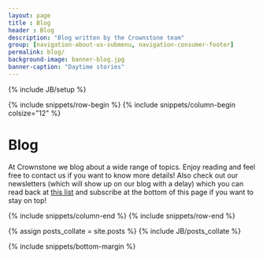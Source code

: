 ```yaml
---
layout: page
title : Blog
header : Blog
description: "Blog written by the Crownstone team"
group: [navigation-about-us-submenu, navigation-consumer-footer]
permalink: blog/
background-image: banner-blog.jpg
banner-caption: "Daytime stories"
---
```

{% include JB/setup %}

{% include snippets/row-begin %}
{% include snippets/column-begin colsize="12" %}

# Blog
			
At Crownstone we blog about a wide range of topics. Enjoy reading and feel free to contact us if you want to know more details!
Also check out our newsletters (which will show up on our blog with a delay) which you can read back at 
[this list](http://us10.campaign-archive2.com/home/?u=d03baf337210e326a61dc14d5&id=a23d3e9ded) 
and subscribe at the bottom of this page if you want to stay on top!

{% include snippets/column-end %}
{% include snippets/row-end %}

<div class="container">
	<div class="row">
		<div class="col">
		{% assign posts_collate = site.posts %}
		{% include JB/posts_collate %}
		</div>
	</div>
</div>

{% include snippets/bottom-margin %}
